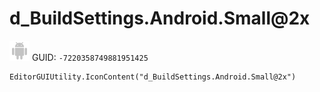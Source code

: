 # d_BuildSettings.Android.Small@2x
![](/img/d_BuildSettings.Android.Small@2x.png)
GUID: `-7220358749881951425`
```
EditorGUIUtility.IconContent("d_BuildSettings.Android.Small@2x")
```
